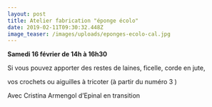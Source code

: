 ```yaml
---
layout: post
title: Atelier fabrication "éponge écolo"
date: 2019-02-11T09:30:32.448Z
image_teaser: /images/uploads/eponges-ecolo-cal.jpg
---
```

**Samedi 16 février de 14h à 16h30**

Si vous pouvez apporter des restes de laines, ficelle, corde en jute, 

vos crochets ou aiguilles à tricoter (à partir du numéro 3 ) 

Avec Cristina Armengol d’Epinal en transition

